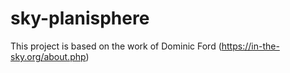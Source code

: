 # sky-planisphere
This project is based on the work of Dominic Ford (https://in-the-sky.org/about.php)
